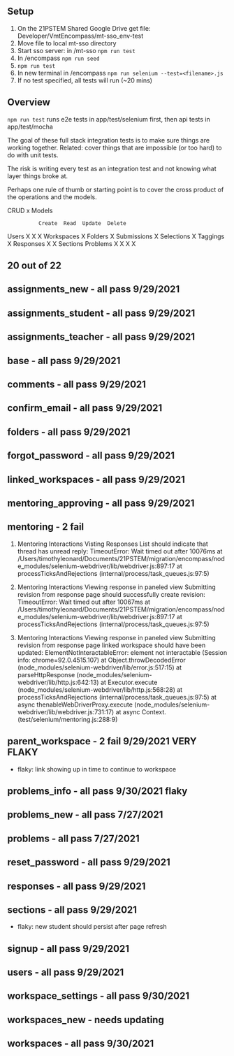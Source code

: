 ## Setup

1. On the 21PSTEM Shared Google Drive get file: Developer/VmtEncompass/mt-sso_env-test
2. Move file to local mt-sso directory
3. Start sso server: in /mt-sso `npm run test`
4. In /encompass `npm run seed`
5. `npm run test`
6. In new terminal in /encompass `npm run selenium --test=<filename>.js`
7. If no test specified, all tests will run (~20 mins)

## Overview

`npm run test` runs e2e tests in app/test/selenium first, then api tests in app/test/mocha

The goal of these full stack integration tests is to make sure things are working together. Related: cover things that are impossible (or too hard) to do with unit tests.

The risk is writing every test as an integration test and not knowing what layer things broke at.

Perhaps one rule of thumb or starting point is to cover the cross product of the operations and the models.

CRUD x Models

              Create  Read  Update  Delete

Users X X X
Workspaces X
Folders X
Submissions X
Selections X
Taggings X
Responses X X
Sections
Problems X X X X

## 20 out of 22

## assignments_new - all pass 9/29/2021

## assignments_student - all pass 9/29/2021

## assignments_teacher - all pass 9/29/2021

## base - all pass 9/29/2021

## comments - all pass 9/29/2021

## confirm_email - all pass 9/29/2021

## folders - all pass 9/29/2021

## forgot_password - all pass 9/29/2021

## linked_workspaces - all pass 9/29/2021

## mentoring_approving - all pass 9/29/2021

## mentoring - 2 fail

1. Mentoring Interactions
   Visting Responses List
   should indicate that thread has unread reply:
   TimeoutError: Wait timed out after 10076ms
   at /Users/timothyleonard/Documents/21PSTEM/migration/encompass/node_modules/selenium-webdriver/lib/webdriver.js:897:17
   at processTicksAndRejections (internal/process/task_queues.js:97:5)

2. Mentoring Interactions
   Viewing response in paneled view
   Submitting revision from response page
   should successfully create revision:
   TimeoutError: Wait timed out after 10067ms
   at /Users/timothyleonard/Documents/21PSTEM/migration/encompass/node_modules/selenium-webdriver/lib/webdriver.js:897:17
   at processTicksAndRejections (internal/process/task_queues.js:97:5)

3. Mentoring Interactions
   Viewing response in paneled view
   Submitting revision from response page
   linked workspace should have been updated:
   ElementNotInteractableError: element not interactable
   (Session info: chrome=92.0.4515.107)
   at Object.throwDecodedError (node_modules/selenium-webdriver/lib/error.js:517:15)
   at parseHttpResponse (node_modules/selenium-webdriver/lib/http.js:642:13)
   at Executor.execute (node_modules/selenium-webdriver/lib/http.js:568:28)
   at processTicksAndRejections (internal/process/task_queues.js:97:5)
   at async thenableWebDriverProxy.execute (node_modules/selenium-webdriver/lib/webdriver.js:731:17)
   at async Context.<anonymous> (test/selenium/mentoring.js:288:9)

## parent_workspace - 2 fail 9/29/2021 VERY FLAKY

- flaky: link showing up in time to continue to workspace

## problems_info - all pass 9/30/2021 flaky

## problems_new - all pass 7/27/2021

## problems - all pass 7/27/2021

## reset_password - all pass 9/29/2021

## responses - all pass 9/29/2021

## sections - all pass 9/29/2021

- flaky: new student should persist after page refresh

## signup - all pass 9/29/2021

## users - all pass 9/29/2021

## workspace_settings - all pass 9/30/2021

## workspaces_new - needs updating

## workspaces - all pass 9/30/2021
